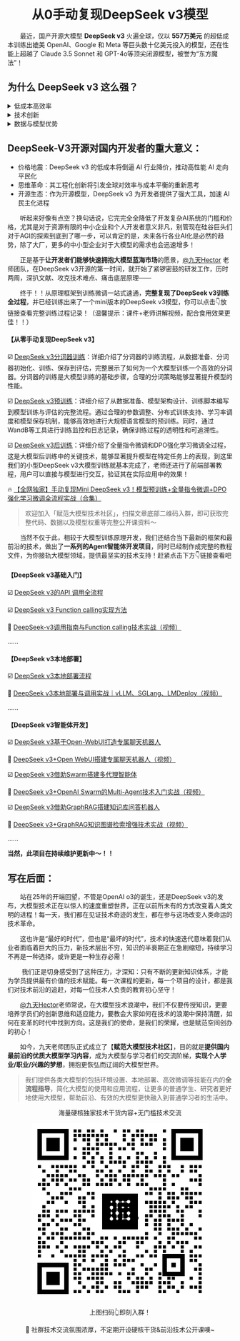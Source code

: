 <div align=center>
  <h1>从0手动复现DeepSeek v3模型</h1>
</div>

&emsp;&emsp;最近，国产开源大模型 **DeepSeek v3** 火遍全球，仅以 **557万美元** 的超低成本训练出媲美 OpenAI、Google 和 Meta 等巨头数十亿美元投入的模型，还在性能上超越了 Claude 3.5 Sonnet 和 GPT-4o等顶尖闭源模型，被誉为“东方魔法”！

## 为什么 DeepSeek v3 这么强？

<details>
  <summary>低成本高效率</summary>

&emsp;&emsp;DeepSeek v3 仅用 **2048 张 H800 GPU** 训练两个月，成本仅为 LLaMA 3 的 **1/8**，API服务价格更是低至**每百万 tokens 1 元人民币**，是 GPT-4 Turbo 的 **1/70**，可以说是达到了极致的性价比！

</details>

<details>
  <summary>技术创新</summary>

  - MLA（多层注意力架构）：通过合并计算层，减少内存占用和计算量。
  - FP8 混合精度训练：在保证关键计算精度的同时，大幅降低整体计算量。
  - DualPipe跨节点通信：解决大规模分布式训练中的通信瓶颈问题，降低了通信成本。
  - 动态负载均衡：优化专家模型（MoE）的任务分配，确保每个“专家”高效工作。
  - MTP（多 token 预测）：同时预测多个 token，提升生成效率和准确性。
</details>

<details>
  <summary>数据与模型优势</summary>

&emsp;&emsp;DeepSeek v3 拥有 **671B** 参数，训练数据量高达 **14.8T token**，且经过精细清洗和处理。此外，它还从自研的推理模型 **DeepSeek R1** 中提取解题策略，进一步提升了数学和编程能力。
</details>

## DeepSeek-V3开源对国内开发者的重大意义：

- 价格地震：DeepSeek v3 的低成本将倒逼 AI 行业降价，推动高性能 AI 走向平民化
- 思维革命：其工程化创新将引发全球对效率与成本平衡的重新思考
- 开源生态：作为开源模型，DeepSeek v3 为开发者提供了强大工具，加速 AI 民主化进程

&emsp;&emsp;听起来好像有点空？换句话说，它完完全全降低了开发复杂AI系统的门槛和价格，尤其是对于资源有限的中小企业和个人开发者意义非凡，别管现在硅谷巨头们对于AGI的探索到底到了哪一步，可以肯定的是，未来各行各业AI化是必然的趋势，除了大厂，更多的中小型企业对于大模型的需求也会迅速增多！

&emsp;&emsp;正是基于**让开发者们能够快速拥抱大模型蓝海市场**的愿景，[@九天Hector](https://space.bilibili.com/385842994) 老师团队，在DeepSeek v3开源的第一时间，就开始了紧锣密鼓的研发工作，历时两周，深扒文献、攻克技术难点、痛击底层原理——

&emsp;&emsp;终于！！从原理框架到训练微调一站式速通，**完整复现了DeepSeek v3训练全过程**，并已经训练出来了一个mini版本的DeepSeek v3模型，你可以点击👇放链接查看完整训练过程记录！（温馨提示：课件+老师讲解视频，配合食用效果更佳！！）

#### 【从零手动复现DeepSeek v3】
☑️ [DeepSeek v3分词器训练](https://github.com/fufankeji/LLMs-Technology-Community-Beyondata/blob/main/Open-source-model/DeepSeek-V3/6.MiniDeepSeek分词器训练流程.md)：详细介绍了分词器的训练流程，从数据准备、分词器初始化、训练、保存到评估，完整展示了如何为一个大模型训练一个高效的分词器。分词器的训练是大模型训练的基础步骤，合理的分词策略能够显著提升模型的性能。

☑️ [DeepSeek v3预训练](https://github.com/fufankeji/LLMs-Technology-Community-Beyondata/blob/main/Open-source-model/DeepSeek-V3/7.MiniDeepSeek预训练.md)：详细介绍了从数据准备、模型架构设计、训练脚本编写到模型训练与评估的完整流程。通过合理的参数调整、分布式训练支持、学习率调度和模型保存机制，能够高效地进行大规模语言模型的预训练。同时，通过WandB等工具进行训练监控和日志记录，确保训练过程的透明性和可追溯性。

☑️ [DeepSeek v3后训练](https://github.com/fufankeji/LLMs-Technology-Community-Beyondata/blob/main/Open-source-model/DeepSeek-V3/8.MiniDeepSeek后训练.md)：详细介绍了全量指令微调和DPO强化学习微调全过程，这是大模型后训练中的关键技术，能够显著提升模型在特定任务上的表现，到这里我们的小型DeepSeek v3大模型训练就基本完成了，老师还进行了前端部署教程，用户可以直接与模型进行交互，验证其在实际应用中的效果！

🔥 [【全网独家】手动复现Mini DeepSeek v3！模型预训练+全量指令微调+DPO强化学习微调全流程实战（合集）](https://www.bilibili.com/video/BV1KtwueYE54)

>欢迎加入「赋范大模型技术社区」，扫描文章底部二维码入群，即可获取完整代码、数据以及模型权重等完整公开课资料～

</div>

&emsp;&emsp;当然不仅于此，相较于大模型训练原理开发，我们还结合当下最新的框架和最前沿的技术，做出了**一系列的Agent智能体开发项目**，同时已经制作成完整的教程文件，为你接轨大模型领域，提供最坚实的技术支持！赶紧点击下方👇链接查看吧

#### 【DeepSeek v3基础入门】

☑️ [DeepSeek v3的API 调用全流程](https://github.com/fufankeji/LLMs-Technology-Community-Beyondata/blob/main/Open-source-model/DeepSeek-V3/1.DeepSeek%20v3%20API接入指南.md)

☑️ [DeepSeek v3 Function calling实现方法](https://github.com/fufankeji/LLMs-Technology-Community-Beyondata/blob/main/Open-source-model/DeepSeek-V3/2.DeepSeek%20v3%20Function%20calling实现方法.md)

💎 [DeepSeek-v3调用指南与Function calling技术实战（视频）](https://www.bilibili.com/video/BV1JuwVewELc)

......

#### 【DeepSeek v3本地部署】

☑️ [DeepSeek v3本地部署流程](https://github.com/fufankeji/LLMs-Technology-Community-Beyondata/blob/main/Open-source-model/DeepSeek-V3/9.DeepSeek%20v3%E6%9C%AC%E5%9C%B0%E9%83%A8%E7%BD%B2%E6%B5%81%E7%A8%8B.md)

💎 [DeepSeek v3本地部署与调用实战｜vLLM、SGLang、LMDeploy（视频）](https://www.bilibili.com/video/BV1jjwVe4EKn)

......

#### 【DeepSeek v3智能体开发】

☑️ [DeepSeek v3基于Open-WebUI打造专属聊天机器人](https://github.com/fufankeji/LLMs-Technology-Community-Beyondata/blob/main/Open-source-model/DeepSeek-V3/3.打造专属聊天机器人：Open-WebUI接入DeepSeek%20v3流程详解.md)

💎 [DeepSeek v3+Open WebUI搭建专属聊天机器人（视频）](https://www.bilibili.com/video/BV1JuwVewELc)

☑️ [DeepSeek v3借助Swarm搭建多代理智能体](https://github.com/fufankeji/LLMs-Technology-Community-Beyondata/blob/main/Open-source-model/DeepSeek-V3/4.DeepSeek智能体开发实战.md)

💎 [DeepSeek v3+OpenAI Swarm的Multi-Agent技术入门实战（视频）](https://www.bilibili.com/video/BV1T8czeSEf1)

☑️ [DeepSeek v3借助GraphRAG搭建知识库问答机器人](https://github.com/fufankeji/LLMs-Technology-Community-Beyondata/blob/main/Open-source-model/DeepSeek-V3/5.DeepSeek知识库问答实战.md)

💎 [DeepSeek v3+GraphRAG知识图谱检索增强技术实战（视频）](https://www.bilibili.com/video/BV1Xwc6eoEW5)

......

**当然，此项目在持续维护更新中～！！**

## 写在后面：

&emsp;&emsp;站在25年的开端回望，不管是OpenAI o3的诞生，还是DeepSeek v3的发布，大模型技术正在以惊人的速度重塑世界，正在以前所未有的方式改变着人类文明的进程！每一天，我们都在见证技术奇迹的发生，都在参与这场改变人类命运的技术革命。

&emsp;&emsp;这也许是“最好的时代”，但也是“最坏的时代”，技术的快速迭代意味着我们从业者面临着巨大的压力，新技术层出不穷，知识的半衰期正在急剧缩短，持续学习不再是一种选择，或许更是一种生存必需！

&emsp;&emsp; 我们正是切身感受到了这种压力，才深知：只有不断的更新知识体系，才能为学员提供最有价值的技术赋能。每一次课程的更新，每一个项目的设计，都是我们对技术前沿的追赶，对每一位技术人负责的教育初心坚守！

&emsp;&emsp;[@九天Hector](https://space.bilibili.com/385842994)老师常说，在大模型技术浪潮中，我们不仅要传授知识，更要培养学员们的创新思维和适应能力，要教会大家如何在技术的浪潮中保持清醒，如何在变革的时代中找到方向。这是我们的使命，是我们的荣耀，也是赋范空间创办的初心！

&emsp;&emsp;如今，九天老师团队正式成立了【**赋范大模型技术社区**】，目的就是**提供国内最前沿的优质大模型学习内容**，成为大模型与学习者们的交流阶梯，**实现个人学业/职业/兴趣的梦想**，拥抱更恢弘而辽阔的大模型世界。

>我们提供各类大模型的包括环境设置、本地部署、高效微调等技能在内的**全流程指导**，简化大模型的使用和应用流程，让更多的普通学生、研究者更好地使用大模型，帮助前沿、有效的大模型更快融入到普通学习者的生活中。

<div align=center>

海量硬核独家技术干货内容+无门槛技术交流

<div align=center>
  <img src="./images/QRcode.png" >
</div>

上图扫码👆即刻入群！

📍 社群技术交流氛围浓厚，不定期开设硬核干货&前沿技术公开课噢~




